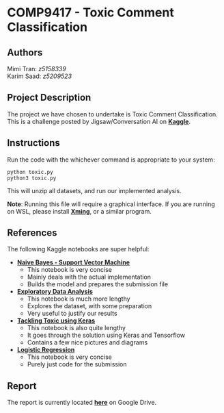 # COMP9417 - Toxic Comment Classification

## Authors
Mimi Tran: *z5158339*\
Karim Saad: *z5209523*

## Project Description
The project we have chosen to undertake is Toxic Comment Classification. This is a challenge posted by Jigsaw/Conversation AI on [**Kaggle**](https://www.kaggle.com/c/jigsaw-toxic-comment-classification-challenge).

## Instructions
Run the code with the whichever command is appropriate to your system:

    python toxic.py
    python3 toxic.py

This will unzip all datasets, and run our implemented analysis.

**Note**: Running this file will require a graphical interface. If you are running on WSL, please install [**Xming**](https://sourceforge.net/projects/xming/), or a similar program.

## References
The following Kaggle notebooks are super helpful:

- [**Naive Bayes - Support Vector Machine**](https://www.kaggle.com/jhoward/nb-svm-strong-linear-baseline)
    - This notebook is very concise
    - Mainly deals with the actual implementation
    - Builds the model and prepares the submission file
- [**Exploratory Data Analysis**](https://www.kaggle.com/jagangupta/stop-the-s-toxic-comments-eda)
    - This notebook is much more lengthy
    - Explores the dataset, with some preparation
    - Very useful to justify our results
- [**Tackling Toxic using Keras**](https://www.kaggle.com/sbongo/for-beginners-tackling-toxic-using-keras)
    - This notebook is also quite lengthy
    - It goes through the solution using Keras and Tensorflow
    - Contains a few nice pictures and diagrams
- [**Logistic Regression**](https://www.kaggle.com/tunguz/logistic-regression-with-words-and-char-n-grams)
    - This notebook is very concise
    - Purely just code for the submission

## Report
The report is currently located [**here**](https://docs.google.com/document/d/1sUgoUPmcV7uHLe_XSr5kLB20RkgOK5ALO-yAvKfBWUk/edit?usp=sharing) on Google Drive.
